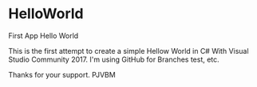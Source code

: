 # HelloWorld
First App Hello World

This is the first attempt to create a simple Hellow World in C#
With Visual Studio Community 2017.
I'm using GitHub for Branches test, etc.


Thanks for your support.
PJVBM

